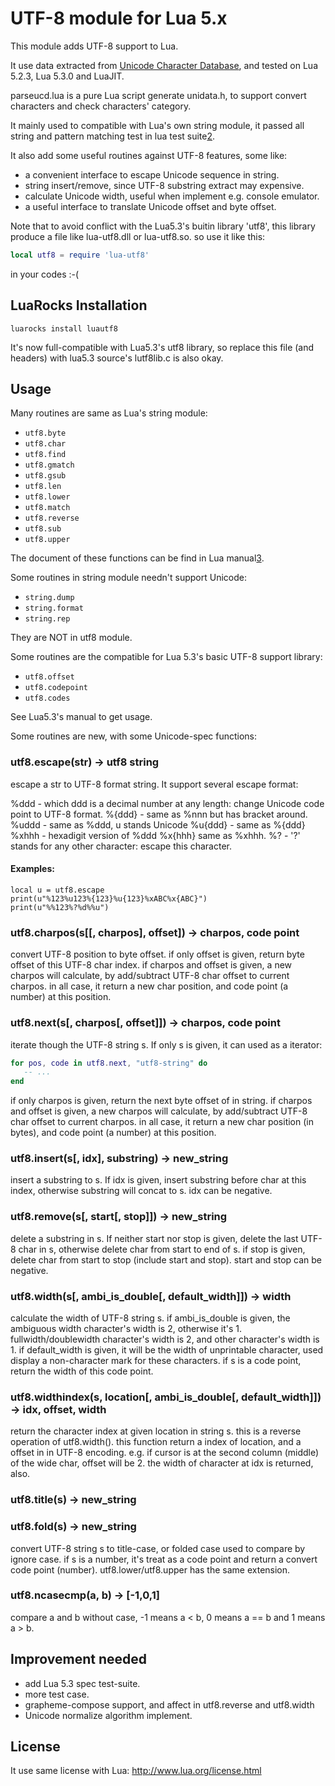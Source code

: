 UTF-8 module for Lua 5.x
========================

This module adds UTF-8 support to Lua.

It use data extracted from
[Unicode Character Database](http://www.unicode.org/reports/tr44/),
and tested on Lua 5.2.3, Lua 5.3.0 and LuaJIT.

parseucd.lua is a pure Lua script generate unidata.h, to support convert
characters and check characters' category.

It mainly used to compatible with Lua's own string module, it passed all
string and pattern matching test in lua test suite[2].

It also add some useful routines against UTF-8 features, some like:
- a convenient interface to escape Unicode sequence in string. 
- string insert/remove, since UTF-8 substring extract may expensive.
- calculate Unicode width, useful when implement e.g. console emulator.
- a useful interface to translate Unicode offset and byte offset.

Note that to avoid conflict with the Lua5.3's buitin library 'utf8',
this library produce a file like lua-utf8.dll or lua-utf8.so. so use
it like this:

```lua
local utf8 = require 'lua-utf8'
```

in your codes :-(

[2]: http://www.lua.org/tests/5.2/


LuaRocks Installation
---------------------
`luarocks install luautf8`

It's now full-compatible with Lua5.3's utf8 library, so replace this
file (and headers) with lua5.3 source's lutf8lib.c is also okay.

Usage
-----

Many routines are same as Lua's string module:
- `utf8.byte`
- `utf8.char`
- `utf8.find`
- `utf8.gmatch`
- `utf8.gsub`
- `utf8.len`
- `utf8.lower`
- `utf8.match`
- `utf8.reverse`
- `utf8.sub`
- `utf8.upper`

The document of these functions can be find in Lua manual[3].

[3]: http://www.lua.org/manual/5.2/manual.html#6.4


Some routines in string module needn't support Unicode:
- `string.dump`
- `string.format`
- `string.rep`

They are NOT in utf8 module.

Some routines are the compatible for Lua 5.3's basic UTF-8 support
library:
- `utf8.offset`
- `utf8.codepoint`
- `utf8.codes`

See Lua5.3's manual to get usage.

Some routines are new, with some Unicode-spec functions:

### utf8.escape(str) -> utf8 string
escape a str to UTF-8 format string. It support several escape format:

%ddd - which ddd is a decimal number at any length:
       change Unicode code point to UTF-8 format.
%{ddd} - same as %nnn but has bracket around.
%uddd - same as %ddd, u stands Unicode
%u{ddd} - same as %{ddd}
%xhhh - hexadigit version of %ddd
%x{hhh} same as %xhhh.
%? - '?' stands for any other character: escape this character.

#### Examples:
```
local u = utf8.escape
print(u"%123%u123%{123}%u{123}%xABC%x{ABC}")
print(u"%%123%?%d%%u")
```

### utf8.charpos(s[[, charpos], offset]) -> charpos, code point
convert UTF-8 position to byte offset.
if only offset is given, return byte offset of this UTF-8 char index.
if charpos and offset is given, a new charpos will calculate, by
add/subtract UTF-8 char offset to current charpos.
in all case, it return a new char position, and code point (a number) at
this position.

### utf8.next(s[, charpos[, offset]]) -> charpos, code point
iterate though the UTF-8 string s.
If only s is given, it can used as a iterator:
```lua
for pos, code in utf8.next, "utf8-string" do
   -- ...
end
```
if only charpos is given, return the next byte offset of in string.
if charpos and offset is given, a new charpos will calculate, by
add/subtract UTF-8 char offset to current charpos.
in all case, it return a new char position (in bytes), and code point
(a number) at this position.

### utf8.insert(s[, idx], substring) -> new_string
insert a substring to s. If idx is given, insert substring before char at
this index, otherwise substring will concat to s. idx can be negative.


### utf8.remove(s[, start[, stop]]) -> new_string
delete a substring in s. If neither start nor stop is given, delete the
last UTF-8 char in s, otherwise delete char from start to end of s. if
stop is given, delete char from start to stop (include start and stop).
start and stop can be negative.


### utf8.width(s[, ambi_is_double[, default_width]]) -> width
calculate the width of UTF-8 string s. if ambi_is_double is given, the
ambiguous width character's width is 2, otherwise it's 1.
fullwidth/doublewidth character's width is 2, and other character's width
is 1.
if default_width is given, it will be the width of unprintable character,
used display a non-character mark for these characters.
if s is a code point, return the width of this code point.


### utf8.widthindex(s, location[, ambi_is_double[, default_width]]) -> idx, offset, width
return the character index at given location in string s. this is a
reverse operation of utf8.width().
this function return a index of location, and a offset in in UTF-8
encoding. e.g. if cursor is at the second column (middle) of the wide
char, offset will be 2. the width of character at idx is returned, also.


### utf8.title(s) -> new_string
### utf8.fold(s) -> new_string
convert UTF-8 string s to title-case, or folded case used to compare by
ignore case.
if s is a number, it's treat as a code point and return a convert code
point (number). utf8.lower/utf8.upper has the same extension.


### utf8.ncasecmp(a, b) -> [-1,0,1]
compare a and b without case, -1 means a < b, 0 means a == b and 1 means a > b.


Improvement needed
------------------

- add Lua 5.3 spec test-suite.
- more test case.
- grapheme-compose support, and affect in utf8.reverse and utf8.width
- Unicode normalize algorithm implement.


License
-------
It use same license with Lua: http://www.lua.org/license.html
